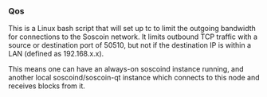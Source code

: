 ### Qos ###

This is a Linux bash script that will set up tc to limit the outgoing bandwidth for connections to the Soscoin network. It limits outbound TCP traffic with a source or destination port of 50510, but not if the destination IP is within a LAN (defined as 192.168.x.x).

This means one can have an always-on soscoind instance running, and another local soscoind/soscoin-qt instance which connects to this node and receives blocks from it.
